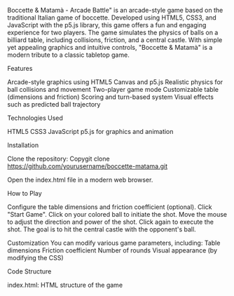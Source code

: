 Boccette & Matamà - Arcade Battle" is an arcade-style game based on the traditional Italian game of boccette. Developed using HTML5, CSS3, and JavaScript with the p5.js library, this game offers a fun and engaging experience for two players. The game simulates the physics of balls on a billiard table, including collisions, friction, and a central castle. With simple yet appealing graphics and intuitive controls, "Boccette & Matamà" is a modern tribute to a classic tabletop game.

Features

Arcade-style graphics using HTML5 Canvas and p5.js 
Realistic physics for ball collisions and movement
Two-player game mode
Customizable table (dimensions and friction)
Scoring and turn-based system
Visual effects such as predicted ball trajectory

Technologies Used

HTML5
CSS3
JavaScript
p5.js for graphics and animation

Installation

Clone the repository:
Copygit clone https://github.com/yourusername/boccette-matama.git

Open the index.html file in a modern web browser.

How to Play

Configure the table dimensions and friction coefficient (optional).
Click "Start Game".
Click on your colored ball to initiate the shot.
Move the mouse to adjust the direction and power of the shot.
Click again to execute the shot.
The goal is to hit the central castle with the opponent's ball.

Customization
You can modify various game parameters, including:
Table dimensions
Friction coefficient
Number of rounds
Visual appearance (by modifying the CSS)

Code Structure

index.html: HTML structure of the game
<style>: Embedded CSS for game styling
<script>: JavaScript code for game logic

Main Components

Ball: Class for managing balls
Castle: Class for the central castle
setup(): Game initialization
draw(): Main game loop
handleShotEnd(): Handling the end of each shot
checkCollision(): Collision detection and handling
